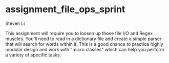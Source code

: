 # assignment_file_ops_sprint
Steven Li

This assignment will require you to loosen up those file I/O and Regex muscles. You'll need to read in a dictionary file and create a simple parser that will search for words within it. This is a good chance to practice highly modular design and work with "micro classes" which can help you perform a variety of specific tasks.
